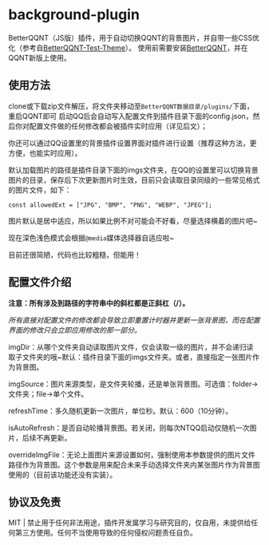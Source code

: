 # background-plugin

BetterQQNT（JS版）插件，用于自动切换QQNT的背景图片，并自带一些CSS优化（参考自[BetterQQNT-Test-Theme](https://github.com/mo-jinran/BetterQQNT-test-theme)）。
使用前需要安装[BetterQQNT](https://github.com/mo-jinran/BetterQQNT)，并在QQNT新版上使用。

## 使用方法

clone或下载zip文件解压，将文件夹移动至`BetterQQNT数据目录/plugins/`下面，重启QQNT即可
启动QQ后会自动写入配置文件到插件目录下面的config.json，然后你对配置文件做的任何修改都会被插件实时应用（详见后文）；

你还可以通过QQ设置里的背景插件设置界面对插件进行设置（推荐这种方法，更方便，也能实时应用）。

默认加载图片的路径是插件目录下面的imgs文件夹，在QQ的设置里可以切换背景图片的目录，保存后下次更新图片时生效，目前只会读取目录同级的一些常见格式的图片文件，如下：

`const allowedExt = ["JPG", "BMP", "PNG", "WEBP", "JPEG"];  `

图片默认是居中适应，所以如果比例不对可能会不好看，尽量选择横着的图片吧~

现在深色浅色模式会根据`@media`媒体选择器自适应啦~

目前还很简陋，代码也比较粗糙，但能用！

## 配置文件介绍

**注意：所有涉及到路径的字符串中的斜杠都是正斜杠（/）。**

*所有直接对配置文件的修改都会导致立即重置计时器并更新一张背景图，而在配置界面的修改只会立即应用修改的那一部分。*

imgDir：从哪个文件夹自动读取图片文件，仅会读取一级的图片，并不会递归读取子文件夹的哦~默认：插件目录下面的imgs文件夹。或者，直接指定一张图片作为背景图。

imgSource：图片来源类型，是文件夹轮播，还是单张背景图。可选值：folder→文件夹；file→单个文件。

refreshTime：多久随机更新一次图片，单位秒。默认：600（10分钟）。

isAutoRefresh：是否自动轮播背景图。若关闭，则每次NTQQ启动仅随机一次图片，后续不再更新。

overrideImgFile：无论上面图片来源设置如何，强制使用本参数提供的图片文件路径作为背景图。这个参数是用来配合未来手动选择文件夹内某张图片作为背景图使用的（目前该功能还没有实装）。

## 协议及免责

MIT | 禁止用于任何非法用途，插件开发属学习与研究目的，仅自用，未提供给任何第三方使用。任何不当使用导致的任何侵权问题责任自负。
